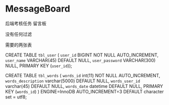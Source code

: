 # MessageBoard
后端考核任务
留言板

没有任何过滤



需要的两张表

CREATE TABLE `tbl_user` (
  `user_id` BIGINT NOT NULL AUTO_INCREMENT,
  `user_name` VARCHAR(45) DEFAULT NULL,
  `user_password` VARCHAR(300) NULL,
  PRIMARY KEY (`user_id`));

CREATE TABLE `tbl_words` (
  `words_id` int(11) NOT NULL AUTO_INCREMENT,
  `words_description` varchar(5000) DEFAULT NULL,
  `words_user_id` varchar(45) DEFAULT NULL,
  `words_date` datetime DEFAULT NULL,
  PRIMARY KEY (`words_id`)
) ENGINE=InnoDB AUTO_INCREMENT=3 DEFAULT character set = utf8;